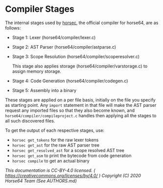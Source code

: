 
# Compiler Stages

The internal stages used by [horsec](./horsec.md), the official
compiler for horse64, are as follows:

- Stage 1: Lexer (horse64/compiler/lexer.c)
- Stage 2: AST Parser (horse64/compiler/astparse.c)
- Stage 3: Scope Resolution (horse64/compiler/scoperesolver.c)
  
  This stage also applies storage (horse64/compiler/varstorage.c)
  to assign memory storage.
- Stage 4: Code Generation (horse64/compiler/codegen.c)
- Stage 5: Assembly into a binary

These stages are applied on a per file basis, initially on the file
you specify as starting point. Any `import` statement in that file will
make the AST parser request any imported files so that they also become
known, and `horse64/compiler/compileproject.c` handles then applying
all the stages to all such discovered files.

To get the output of each respective stages, use:

- `horsec get_tokens` for the raw lexer tokens
- `horsec get_ast` for the raw AST parser tree
- `horsec get_resolved_ast` for a scope resolved AST tree
- `horsec get_asm` to print the bytecode from code generation
- `horsec compile` to get an actual binary


*This documentation is CC-BY-4.0 licensed.
( https://creativecommons.org/licenses/by/4.0/ )
Copyright (C) 2020  Horse64 Team (See AUTHORS.md)*
